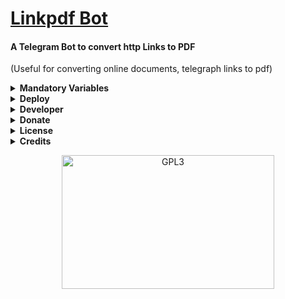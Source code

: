 <h1 align="left">
    <a href="https://github.com/INDOHACKER-XODE">Linkpdf Bot
</a>
</h1>

#### A Telegram Bot to convert http Links to PDF
(Useful for converting online documents, telegraph links to pdf)

<details>
  <summary><b>Mandatory Variables</b></summary>
    <p align="left">

    API_HASH    -   Your API Hash from my.telegram.org
    APP_ID      -   Your APP ID from my.telegram.org
    BOT_TOKEN   -   Your bot token from @BotFather
</p>
</details>
<details>
    <summary><b>Deploy</b></summary>
    <p align="left"></p>
        <b><u>Deploy in VPS:</u></b>
        <ul>
            <li><strong>Open a Linux Terminal and Run the below commands ( Stage: 1 )</strong></li>
            <li><code>git clone https://github.com/INDOHACKER-XODE/linkpdfBot</code></li>
            <li><code>cd link2PdfBot</code></li>
            <li>Create a <code>config.py</code> with the Mandatory variables (Refer sample_config.py) and save it in the bot directory.</li>
            <li><strong>Run the below commands in the same terminal ( Stage: 2 )</strong></li>
            <li><code>virtualenv -p python3 venv</code></li>
            <li><code>. ./venv/bin/activate</code></li>
            <li><code>pip3 install -r requirements.txt</code></li>
            <li><code>python3 bot.py</code></li>
        </ul>
        <b><u>Deploy in Heroku</u></b>
        <ul>
            <li><strong>Click the below button to deploy the bot in Heroku</strong></li>
            <a href="https://heroku.com/deploy?template=https://github.com/5samagi/LinkpdfBot">
            <img height="30px" src="https://img.shields.io/badge/Deploy%20To%20Heroku-blueviolet?style=for-the-badge&logo=heroku">
        </a>
        </ul>
</details>
<details>
  <summary><b>Developer</b></summary>
    <p align="left">
        <img alt="GPL3" src ="https://c.tenor.com/10Zdx_RXqgcAAAAC/programming-crazy.gif" width="260px" style="max-width:100%;"/><br>
            <a href="https://t.me/YuiHirasawauserbot"><img src="https://img.shields.io/badge/Aisyah-Yui" height="24">
        </a>&nbsp;
            <a href="https://t.me/UpdateBots1"><img src="https://img.shields.io/badge/Updates-Channel-orange" height="24">
        </a>
</p>
</details>
<details>
    <summary><b>Donate</b></summary>
    <p align="left"><br>
    <b>Buy me a coffee for the work !</b><br>
    <img src="https://telegra.ph/file/b926b7e8ea84826d81d8a.png" width="260px" style="max-width:100%;"/><br><br>
      <a href="https://www.paypal.me/" target="_blank">
        <img src="https://img.shields.io/badge/Donate-Me-blueviolet?style=for-the-badge&logo=paypal">
    </a>
</p>
</details>
<details>
  <summary><b>License</b></summary>
    <p align="left">
    <a href="https://choosealicense.com/licenses/gpl-3.0/">
        <img src="https://img.shields.io/badge/License-GPLv3-blueviolet?style=for-the-badge&logo=gplv3">
    </a>
</p>      
</details>
<details>
  <summary><b>Credits</b></summary>
    <p align="left">
      <a href="https://github.com/pyrogram/pyrogram">
        <img src="https://img.shields.io/badge/PYROGRAM-FRAMEWORK-orange" height="32.8">
    </a>
    <a href="https://weasyprint.org/">
        <img src="https://img.shields.io/badge/WEASY-PRINT-orange" height="32.8">
    </a>
</p>
</details>
<p align="center">
    <a href="https://t.me/space4renjith">
        <img alt="GPL3" src ="https://telegra.ph/file/c4f778ccfc576a954dd20.gif" width="340" height="214"/>
    </a>
</p>
